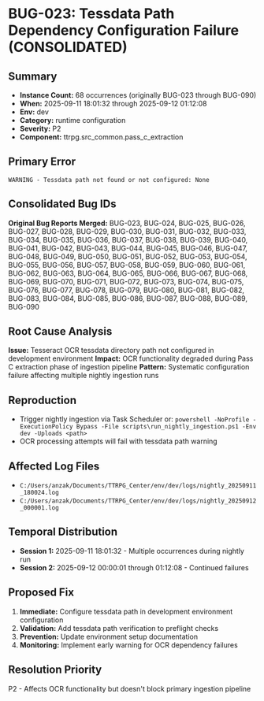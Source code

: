 # BUG-023: Tessdata Path Dependency Configuration Failure (CONSOLIDATED)

## Summary
- **Instance Count:** 68 occurrences (originally BUG-023 through BUG-090)
- **When:** 2025-09-11 18:01:32 through 2025-09-12 01:12:08
- **Env:** dev
- **Category:** runtime configuration
- **Severity:** P2
- **Component:** ttrpg.src_common.pass_c_extraction

## Primary Error
```
WARNING - Tessdata path not found or not configured: None
```

## Consolidated Bug IDs
**Original Bug Reports Merged:** BUG-023, BUG-024, BUG-025, BUG-026, BUG-027, BUG-028, BUG-029, BUG-030, BUG-031, BUG-032, BUG-033, BUG-034, BUG-035, BUG-036, BUG-037, BUG-038, BUG-039, BUG-040, BUG-041, BUG-042, BUG-043, BUG-044, BUG-045, BUG-046, BUG-047, BUG-048, BUG-049, BUG-050, BUG-051, BUG-052, BUG-053, BUG-054, BUG-055, BUG-056, BUG-057, BUG-058, BUG-059, BUG-060, BUG-061, BUG-062, BUG-063, BUG-064, BUG-065, BUG-066, BUG-067, BUG-068, BUG-069, BUG-070, BUG-071, BUG-072, BUG-073, BUG-074, BUG-075, BUG-076, BUG-077, BUG-078, BUG-079, BUG-080, BUG-081, BUG-082, BUG-083, BUG-084, BUG-085, BUG-086, BUG-087, BUG-088, BUG-089, BUG-090

## Root Cause Analysis
**Issue:** Tesseract OCR tessdata directory path not configured in development environment
**Impact:** OCR functionality degraded during Pass C extraction phase of ingestion pipeline
**Pattern:** Systematic configuration failure affecting multiple nightly ingestion runs

## Reproduction
- Trigger nightly ingestion via Task Scheduler or:
  `powershell -NoProfile -ExecutionPolicy Bypass -File scripts\run_nightly_ingestion.ps1 -Env dev -Uploads <path>`
- OCR processing attempts will fail with tessdata path warning

## Affected Log Files
- `C:/Users/anzak/Documents/TTRPG_Center/env/dev/logs/nightly_20250911_180024.log`
- `C:/Users/anzak/Documents/TTRPG_Center/env/dev/logs/nightly_20250912_000001.log`

## Temporal Distribution
- **Session 1:** 2025-09-11 18:01:32 - Multiple occurrences during nightly run
- **Session 2:** 2025-09-12 00:00:01 through 01:12:08 - Continued failures

## Proposed Fix
1. **Immediate:** Configure tessdata path in development environment configuration
2. **Validation:** Add tessdata path verification to preflight checks
3. **Prevention:** Update environment setup documentation
4. **Monitoring:** Implement early warning for OCR dependency failures

## Resolution Priority
P2 - Affects OCR functionality but doesn't block primary ingestion pipeline
